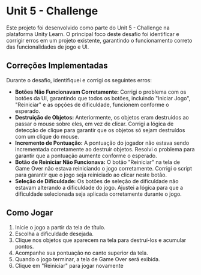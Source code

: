 # Unit 5 - Challenge

Este projeto foi desenvolvido como parte do Unit 5 - Challenge na plataforma Unity Learn. O principal foco deste desafio foi identificar e corrigir erros em um projeto existente, garantindo o funcionamento correto das funcionalidades de jogo e UI.

## Correções Implementadas

Durante o desafio, identifiquei e corrigi os seguintes erros:

- **Botões Não Funcionavam Corretamente:** Corrigi o problema com os botões da UI, garantindo que todos os botões, incluindo "Iniciar Jogo", "Reiniciar" e as opções de dificuldade, funcionem conforme o esperado.
- **Destruição de Objetos:** Anteriormente, os objetos eram destruídos ao passar o mouse sobre eles, em vez de clicar. Corrigi a lógica de detecção de clique para garantir que os objetos só sejam destruídos com um clique do mouse.
- **Incremento de Pontuação:** A pontuação do jogador não estava sendo incrementada corretamente ao destruir objetos. Resolvi o problema para garantir que a pontuação aumente conforme o esperado.
- **Botão de Reiniciar Não Funcionava:** O botão "Reiniciar" na tela de Game Over não estava reiniciando o jogo corretamente. Corrigi o script para garantir que o jogo seja reiniciado ao clicar neste botão.
- **Seleção de Dificuldade:** Os botões de seleção de dificuldade não estavam alterando a dificuldade do jogo. Ajustei a lógica para que a dificuldade selecionada seja aplicada corretamente durante o jogo.

## Como Jogar

1. Inicie o jogo a partir da tela de título.
2. Escolha a dificuldade desejada.
3. Clique nos objetos que aparecem na tela para destruí-los e acumular pontos.
4. Acompanhe sua pontuação no canto superior da tela.
5. Quando o jogo terminar, a tela de Game Over será exibida.
6. Clique em "Reiniciar" para jogar novamente
